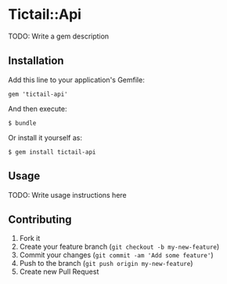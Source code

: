 # Tictail::Api

TODO: Write a gem description

## Installation

Add this line to your application's Gemfile:

    gem 'tictail-api'

And then execute:

    $ bundle

Or install it yourself as:

    $ gem install tictail-api

## Usage

TODO: Write usage instructions here

## Contributing

1. Fork it
2. Create your feature branch (`git checkout -b my-new-feature`)
3. Commit your changes (`git commit -am 'Add some feature'`)
4. Push to the branch (`git push origin my-new-feature`)
5. Create new Pull Request
